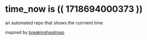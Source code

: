 # time_now is (( 1718694000373 ))

an automated repo that shows the currnent time

inspired by [breakingheatmap](https://github.com/breakingheatmap/breakingheatmap)